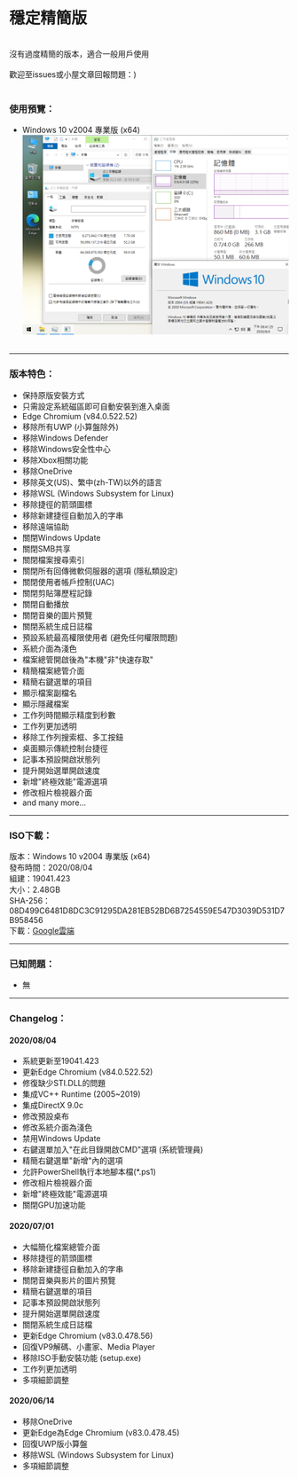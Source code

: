 # 穩定精簡版

<br>
沒有過度精簡的版本，適合一般用戶使用
<br><br>
歡迎至issues或小屋文章回報問題：)
<br><br>

### 使用預覽：
- Windows 10 v2004 專業版 (x64)
![Win10_2004_(19041.423)_20200804.png](/preview/Win10_2004_(19041.423)_20200804.png)
<br><br>

----

### 版本特色：
- 保持原版安裝方式
- 只需設定系統磁區即可自動安裝到進入桌面
- Edge Chromium (v84.0.522.52)
- 移除所有UWP (小算盤除外)
- 移除Windows Defender
- 移除Windows安全性中心
- 移除Xbox相關功能
- 移除OneDrive
- 移除英文(US)、繁中(zh-TW)以外的語言
- 移除WSL (Windows Subsystem for Linux)
- 移除捷徑的箭頭圖標
- 移除新建捷徑自動加入的字串
- 移除遠端協助
- 關閉Windows Update
- 關閉SMB共享
- 關閉檔案搜尋索引
- 關閉所有回傳微軟伺服器的選項 (隱私類設定)
- 關閉使用者帳戶控制(UAC)
- 關閉剪貼簿歷程記錄
- 關閉自動播放
- 關閉音樂的圖片預覽
- 關閉系統生成日誌檔
- 預設系統最高權限使用者 (避免任何權限問題)
- 系統介面為淺色
- 檔案總管開啟後為"本機"非"快速存取"
- 精簡檔案總管介面
- 精簡右鍵選單的項目
- 顯示檔案副檔名
- 顯示隱藏檔案
- 工作列時間顯示精度到秒數
- 工作列更加透明
- 移除工作列搜索框、多工按鈕
- 桌面顯示傳統控制台捷徑
- 記事本預設開啟狀態列
- 提升開始選單開啟速度
- 新增"終極效能"電源選項
- 修改相片檢視器介面
- and many more...

----

### ISO下載：
版本：Windows 10 v2004 專業版 (x64)<br>
發布時間：2020/08/04<br>
組建：19041.423<br>
大小：2.48GB<br>
SHA-256：08D499C6481D8DC3C91295DA281EB52BD6B7254559E547D3039D531D7B958456<br>
下載：[Google雲端](http://tiny.cc/win10_2004_20200804)<br>

----

### 已知問題：
- 無

----

### Changelog：
#### 2020/08/04
- 系統更新至19041.423
- 更新Edge Chromium (v84.0.522.52)
- 修復缺少STI.DLL的問題
- 集成VC++ Runtime (2005~2019)
- 集成DirectX 9.0c
- 修改預設桌布
- 修改系統介面為淺色
- 禁用Windows Update
- 右鍵選單加入"在此目錄開啟CMD"選項 (系統管理員)
- 精簡右鍵選單"新增"內的選項
- 允許PowerShell執行本地腳本檔(*.ps1)
- 修改相片檢視器介面
- 新增"終極效能"電源選項
- 關閉GPU加速功能

#### 2020/07/01
- 大幅簡化檔案總管介面
- 移除捷徑的箭頭圖標
- 移除新建捷徑自動加入的字串
- 關閉音樂與影片的圖片預覽
- 精簡右鍵選單的項目
- 記事本預設開啟狀態列
- 提升開始選單開啟速度
- 關閉系統生成日誌檔
- 更新Edge Chromium (v83.0.478.56)
- 回復VP9解碼、小畫家、Media Player
- 移除ISO手動安裝功能 (setup.exe)
- 工作列更加透明
- 多項細節調整

#### 2020/06/14
- 移除OneDrive
- 更新Edge為Edge Chromium (v83.0.478.45)
- 回復UWP版小算盤
- 移除WSL (Windows Subsystem for Linux)
- 多項細節調整
